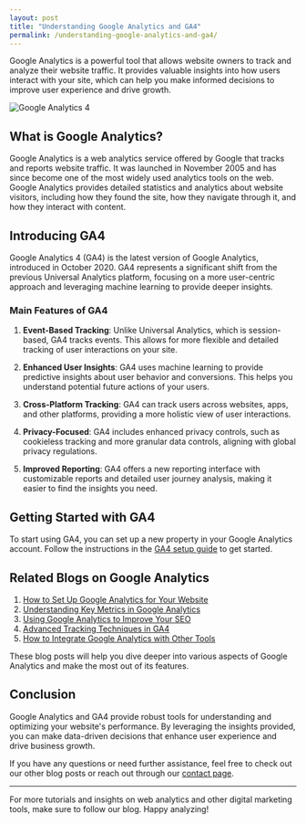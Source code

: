 ```yaml
---
layout: post
title: "Understanding Google Analytics and GA4"
permalink: /understanding-google-analytics-and-ga4/
---
```


Google Analytics is a powerful tool that allows website owners to track and analyze their website traffic. It provides valuable insights into how users interact with your site, which can help you make informed decisions to improve user experience and drive growth.

![Google Analytics 4](https://www.smartinsights.com/wp-content/uploads/2021/05/GA4-main-features-1024x576.png)

## What is Google Analytics?

Google Analytics is a web analytics service offered by Google that tracks and reports website traffic. It was launched in November 2005 and has since become one of the most widely used analytics tools on the web. Google Analytics provides detailed statistics and analytics about website visitors, including how they found the site, how they navigate through it, and how they interact with content.

## Introducing GA4

Google Analytics 4 (GA4) is the latest version of Google Analytics, introduced in October 2020. GA4 represents a significant shift from the previous Universal Analytics platform, focusing on a more user-centric approach and leveraging machine learning to provide deeper insights.

### Main Features of GA4

1. **Event-Based Tracking**: Unlike Universal Analytics, which is session-based, GA4 tracks events. This allows for more flexible and detailed tracking of user interactions on your site.

2. **Enhanced User Insights**: GA4 uses machine learning to provide predictive insights about user behavior and conversions. This helps you understand potential future actions of your users.

3. **Cross-Platform Tracking**: GA4 can track users across websites, apps, and other platforms, providing a more holistic view of user interactions.

4. **Privacy-Focused**: GA4 includes enhanced privacy controls, such as cookieless tracking and more granular data controls, aligning with global privacy regulations.

5. **Improved Reporting**: GA4 offers a new reporting interface with customizable reports and detailed user journey analysis, making it easier to find the insights you need.

## Getting Started with GA4

To start using GA4, you can set up a new property in your Google Analytics account. Follow the instructions in the [GA4 setup guide](https://support.google.com/analytics/answer/10089681?hl=en) to get started.

## Related Blogs on Google Analytics

1. [How to Set Up Google Analytics for Your Website](how-to-set-up-google-analytics/)
2. [Understanding Key Metrics in Google Analytics](/understanding-key-metrics-in-google-analytics/)
3. [Using Google Analytics to Improve Your SEO](/using-google-analytics-to-improve-your-seo/)
4. [Advanced Tracking Techniques in GA4](/advanced-tracking-techniques-in-ga4/)
5. [How to Integrate Google Analytics with Other Tools](/how-to-integrate-google-analytics-with-other-tools/)

These blog posts will help you dive deeper into various aspects of Google Analytics and make the most out of its features.

## Conclusion

Google Analytics and GA4 provide robust tools for understanding and optimizing your website's performance. By leveraging the insights provided, you can make data-driven decisions that enhance user experience and drive business growth.

If you have any questions or need further assistance, feel free to check out our other blog posts or reach out through our [contact page](/contact/).

---

For more tutorials and insights on web analytics and other digital marketing tools, make sure to follow our blog. Happy analyzing!
